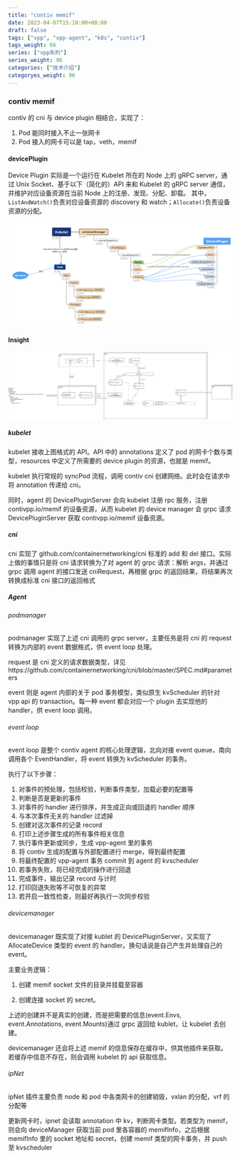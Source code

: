 ```yaml
---
title: "contiv memif"
date: 2023-04-07T15:10:00+08:00
draft: false
tags: ["vpp", "vpp-agent", "k8s", "contiv"]
tags_weight: 66
series: ["vpp系列"]
series_weight: 96
categories: ["技术介绍"]
categoryes_weight: 96
---
```


<!-- more -->

### contiv memif

contiv 的 cni 与 device plugin 相结合，实现了：

1. Pod 能同时接入不止一张网卡
2. Pod 接入的网卡可以是 tap，veth，memif

#### devicePlugin

Device Plugin 实际是一个运行在 Kubelet 所在的 Node 上的 gRPC server，通过 Unix Socket、基于以下（简化的）API 来和 Kubelet 的 gRPC server 通信，并维护对应设备资源在当前 Node 上的注册、发现、分配、卸载。
其中，`ListAndWatch()`负责对应设备资源的 discovery 和 watch；`Allocate()`负责设备资源的分配。

![6F9684EB-7E5E-4b77-9316-32D5C92FD07E](/img/vpp-agent/6F9684EB-7E5E-4b77-9316-32D5C92FD07E.png)

#### Insight

![contiveCNI.drawio](/img/vpp-agent/contiveCNI.drawio.png)

##### kubelet

kubelet 接收上图格式的 API。API 中的 annotations 定义了 pod 的网卡个数与类型，resources 中定义了所需要的 device plugin 的资源，也就是 memif。

kubelet 执行常规的 syncPod 流程，调用 contiv cni 创建网络。此时会在请求中将 annotation 传递给 cni。

同时，agent 的 DevicePluginServer 会向 kubelet 注册 rpc 服务，注册 contivpp.io/memif 的设备资源，从而 kubelet 的 device manager 会 grpc 请求 DevicePluginServer 获取 contivpp.io/memif 设备资源。

##### cni

cni 实现了 github.com/containernetworking/cni 标准的 add 和 del 接口。实际上做的事情只是将 cni 请求转换为了对 agent 的 grpc 请求：解析 args，并通过 grpc 调用 agent 的接口发送 cniRequest，再根据 grpc 的返回结果，将结果再次转换成标准 cni 接口的返回格式

##### Agent

###### podmanager

podmanager 实现了上述 cni 调用的 grpc server，主要任务是将 cni 的 request 转换为内部的 event 数据格式，供 event loop 处理。

request 是 cni 定义的请求数据类型，详见https://github.com/containernetworking/cni/blob/master/SPEC.md#parameters

event 则是 agent 内部的关于 pod 事务模型，类似原生 kvScheduler 的针对 vpp api 的 transaction。每一种 event 都会对应一个 plugin 去实现他的 handler，供 event loop 调用。

###### event loop

event loop 是整个 contiv agent 的核心处理逻辑，北向对接 event queue，南向调用各个 EventHandler，将 event 转换为 kvScheduler 的事务。

执行了以下步骤：

1. 对事件的预处理，包括校验，判断事件类型，加载必要的配置等
2. 判断是否是更新的事件
3. 对事件的 handler 进行排序，并生成正向或回退的 handler 顺序
4. 与本次事件无关的 handler 过滤掉
5. 创建对这次事件的记录 record
6. 打印上述步骤生成的所有事件相关信息
7. 执行事件更新或同步，生成 vpp-agent 里的事务
8. 将 contiv 生成的配置与外部配置进行 merge，得到最终配置
9. 将最终配置的 vpp-agent 事务 commit 到 agent 的 kvscheduler
10. 若事务失败，将已经完成的操作进行回退
11. 完成事件，输出记录 record 与计时
12. 打印回退失败等不可恢复的异常
13. 若开启一致性检查，则最好再执行一次同步校验

###### devicemanager

devicemanager 既实现了对接 kublet 的 DevicePluginServer，又实现了 AllocateDevice 类型的 event 的 handler。换句话说是自己产生并处理自己的 event。

主要业务逻辑：

1. 创建 memif socket 文件的目录并挂载至容器

2. 创建连接 socket 的 secret。

上述的创建并不是真实的创建，而是把需要的信息(event.Envs, event.Annotations, event.Mounts)通过 grpc 返回给 kublet，让 kubelet 去创建。

devicemanager 还会将上述 memif 的信息保存在缓存中，供其他插件来获取。若缓存中信息不存在，则会调用 kubelet 的 api 获取信息。

###### ipNet

ipNet 插件主要负责 node 和 pod 中各类网卡的创建销毁，vxlan 的分配，vrf 的分配等

更新网卡时，ipnet 会读取 annotation 中 kv，判断网卡类型。若类型为 memif，则会向 deviceManager 获取当前 pod 里各容器的 memifInfo，之后根据 memifInfo 里的 socket 地址和 secret，创建 memif 类型的网卡事务，并 push 至 kvscheduler
